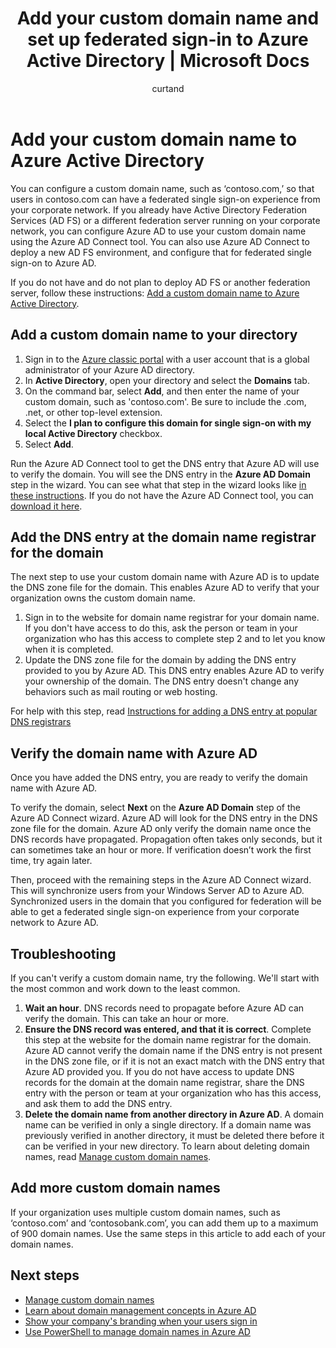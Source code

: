 ﻿---
title: Add your custom domain name and set up federated sign-in to Azure Active Directory | Microsoft Docs
description: How to add your company's domain names to Azure Active Directory to set up federated sign-in between Azure Active Directory and your on-premises federation solution
services: active-directory
documentationcenter: ''
author: curtand
manager: femila
editor: ''

ms.assetid: 27126c7e-e6d6-4ef3-a4fb-f5f0706e749d
ms.service: active-directory
ms.workload: identity
ms.tgt_pltfrm: na
ms.devlang: na
ms.topic: get-started-article
ms.date: 05/16/2017
ms.author: curtand;jeffsta

ms.reviewer: jeffsta
ms.custom: iamfeature=Domain
---
# Add your custom domain name to Azure Active Directory
You can configure a custom domain name, such as ‘contoso.com,’ so that users in contoso.com can have a federated single sign-on experience from your corporate network. If you already have Active Directory Federation Services (AD FS) or a different federation server running on your corporate network, you can configure Azure AD to use your custom domain name using the Azure AD Connect tool. You can also use Azure AD Connect to deploy a new AD FS environment, and configure that for federated single sign-on to Azure AD.

If you do not have and do not plan to deploy AD FS or another federation server, follow these instructions: [Add a custom domain name to Azure Active Directory](active-directory-add-domain.md).

## Add a custom domain name to your directory
1. Sign in to the [Azure classic portal](https://manage.windowsazure.com/) with a user account that is a global administrator of your Azure AD directory.
2. In **Active Directory**, open your directory and select the **Domains** tab.
3. On the command bar, select **Add**, and then enter the name of your custom domain, such as 'contoso.com'. Be sure to include the .com, .net, or other top-level extension.
4. Select the **I plan to configure this domain for single sign-on with my local Active Directory** checkbox.
5. Select **Add**.

Run the Azure AD Connect tool to get the DNS entry that Azure AD will use to verify the domain. You will see the DNS entry in the **Azure AD Domain** step in the wizard. You can see what that step in the wizard looks like [in these instructions](connect/active-directory-aadconnect-get-started-custom.md#verify-the-azure-ad-domain-selected-for-federation). If you do not have the Azure AD Connect tool, you can [download it here](http://go.microsoft.com/fwlink/?LinkId=615771).

## Add the DNS entry at the domain name registrar for the domain
The next step to use your custom domain name with Azure AD is to update the DNS zone file for the domain. This enables Azure AD to verify that your organization owns the custom domain name.

1. Sign in to the website for domain name registrar for your domain name. If you don't have access to do this, ask the person or team in your organization who has this access to complete step 2 and to let you know when it is completed.
2. Update the DNS zone file for the domain by adding the DNS entry provided to you by Azure AD. This DNS entry enables Azure AD to verify your ownership of the domain. The DNS entry doesn't change any behaviors such as mail routing or web hosting.

For help with this step, read [Instructions for adding a DNS entry at popular DNS registrars](https://support.office.com/article/Create-DNS-records-for-Office-365-when-you-manage-your-DNS-records-b0f3fdca-8a80-4e8e-9ef3-61e8a2a9ab23/)

## Verify the domain name with Azure AD
Once you have added the DNS entry, you are ready to verify the domain name with Azure AD.

To verify the domain, select **Next** on the **Azure AD Domain** step of the Azure AD Connect wizard. Azure AD will look for the DNS entry in the DNS zone file for the domain. Azure AD only verify the domain name once the DNS records have propagated. Propagation often takes only seconds, but it can sometimes take an hour or more. If verification doesn’t work the first time, try again later.

Then, proceed with the remaining steps in the Azure AD Connect wizard. This will synchronize users from your Windows Server AD to Azure AD. Synchronized users in the domain that you configured for federation will be able to get a federated single sign-on experience from your corporate network to Azure AD.

## Troubleshooting
If you can't verify a custom domain name, try the following. We'll start with the most common and work down to the least common.

1. **Wait an hour**. DNS records need to propagate before Azure AD can verify the domain. This can take an hour or more.
2. **Ensure the DNS record was entered, and that it is correct**. Complete this step at the website for the domain name registrar for the domain. Azure AD cannot verify the domain name if the DNS entry is not present in the DNS zone file, or if it is not an exact match with the DNS entry that Azure AD provided you. If you do not have access to update DNS records for the domain at the domain name registrar, share the DNS entry with the person or team at your organization who has this access, and ask them to add the DNS entry.
3. **Delete the domain name from another directory in Azure AD**. A domain name can be verified in only a single directory. If a domain name was previously verified in another directory, it must be deleted there before it can be verified in your new directory. To learn about deleting domain names, read [Manage custom domain names](active-directory-add-manage-domain-names.md).

## Add more custom domain names
If your organization uses multiple custom domain names, such as ‘contoso.com’ and ‘contosobank.com’, you can add them up to a maximum of 900 domain names. Use the same steps in this article to add each of your domain names.

## Next steps
* [Manage custom domain names](active-directory-add-manage-domain-names.md)
* [Learn about domain management concepts in Azure AD](active-directory-add-domain-concepts.md)
* [Show your company's branding when your users sign in](active-directory-add-company-branding.md)
* [Use PowerShell to manage domain names in Azure AD](https://msdn.microsoft.com/library/azure/e1ef403f-3347-4409-8f46-d72dafa116e0#BKMK_ManageDomains)

